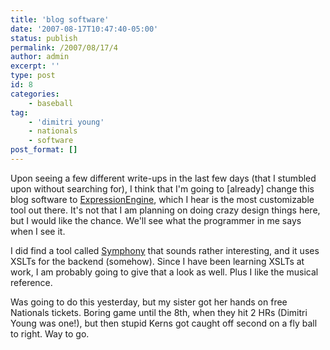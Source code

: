 ```yaml
---
title: 'blog software'
date: '2007-08-17T10:47:40-05:00'
status: publish
permalink: /2007/08/17/4
author: admin
excerpt: ''
type: post
id: 8
categories:
    - baseball
tag:
    - 'dimitri young'
    - nationals
    - software
post_format: []
---
```

Upon seeing a few different write-ups in the last few days (that I stumbled upon without searching for), I think that I'm going to \[already\] change this blog software to [ExpressionEngine](http://expressionengine.com/), which I hear is the most customizable tool out there. It's not that I am planning on doing crazy design things here, but I would like the chance. We'll see what the programmer in me says when I see it.

I did find a tool called [Symphony](http://21degrees.com.au/) that sounds rather interesting, and it uses XSLTs for the backend (somehow). Since I have been learning XSLTs at work, I am probably going to give that a look as well. Plus I like the musical reference.

Was going to do this yesterday, but my sister got her hands on free Nationals tickets. Boring game until the 8th, when they hit 2 HRs (Dimitri Young was one!), but then stupid Kerns got caught off second on a fly ball to right. Way to go.